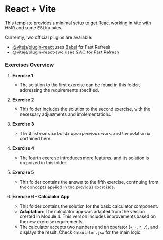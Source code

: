 # React + Vite

This template provides a minimal setup to get React working in Vite with HMR and some ESLint rules.

Currently, two official plugins are available:

- [@vitejs/plugin-react](https://github.com/vitejs/vite-plugin-react/blob/main/packages/plugin-react/README.md) uses [Babel](https://babeljs.io/) for Fast Refresh
- [@vitejs/plugin-react-swc](https://github.com/vitejs/vite-plugin-react-swc) uses [SWC](https://swc.rs/) for Fast Refresh

### Exercises Overview


1. **Exercise 1**  
   - The solution to the first exercise can be found in this folder, addressing the requirements specified.

2. **Exercise 2**  
   - This folder includes the solution to the second exercise, with the necessary adjustments and implementations.

3. **Exercise 3**  
   - The third exercise builds upon previous work, and the solution is contained here.

4. **Exercise 4**  
   - The fourth exercise introduces more features, and its solution is organized in this folder.

5. **Exercise 5**  
   - This folder contains the answer to the fifth exercise, continuing from the concepts applied in the previous exercises.


6. **Exercise 6 - Calculator App**  
   - This folder contains the solution for the basic calculator component.  
   - **Adaptation**: The calculator app was adapted from the version created in Module 4. This version includes improvements based on the new exercise requirements.
   - The calculator accepts two numbers and an operator (`+`, `-`, `*`, `/`), and displays the result. Check `Calculator.jsx` for the main logic.
